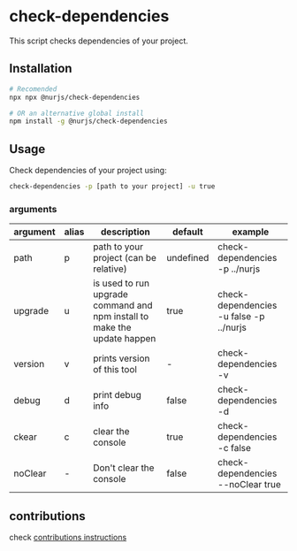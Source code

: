 # check-dependencies

This script checks dependencies of your project.

## Installation

```sh
# Recomended
npx npx @nurjs/check-dependencies

# OR an alternative global install
npm install -g @nurjs/check-dependencies
```

## Usage

Check dependencies of your project using:

```sh
check-dependencies -p [path to your project] -u true
```

### arguments

| argument | alias | description                                                              | default   | example                                 |
| -------- | ----- | ------------------------------------------------------------------------ | --------- | --------------------------------------- |
| path     | p     | path to your project (can be relative)                                   | undefined | check-dependencies -p ../nurjs          |
| upgrade  | u     | is used to run upgrade command and npm install to make the update happen | true      | check-dependencies -u false -p ../nurjs |
| version  | v     | prints version of this tool                                              | -         | check-dependencies -v                   |
| debug    | d     | print debug info                                                         | false     | check-dependencies -d                   |
| ckear    | c     | clear the console                                                        | true      | check-dependencies -c false             |
| noClear  | -     | Don't clear the console                                                  | false     | check-dependencies --noClear true       |

## contributions

check [contributions instructions](./CONTRIBUTING.md)
